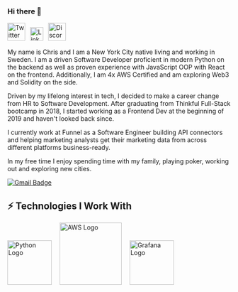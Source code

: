 ### Hi there 👋

<a href="https://twitter.com/ChrisBValle"><img src="https://cdn.worldvectorlogo.com/logos/twitter-6.svg" title="Twitter" alt="Twitter Account" width="40"/></a> 
&ensp;<a href="https://www.linkedin.com/in/chris-v-464ba920/"><img src="https://cdn.worldvectorlogo.com/logos/linkedin-icon-2.svg" title="Linkedin" alt="Linkedin Account" width="30"/></a> 
&ensp;<a href="https://discord.com/channels/883478451850473483/883488806270025809"><img src="https://cdn.worldvectorlogo.com/logos/discord-6.svg" title="YouTube" alt="Discord" width="40"/></a>



My name is Chris and I am a New York City native living and working in Sweden.  I am a driven Software Developer proficient in modern Python on the backend as well as proven experience with JavaScript OOP with React on the frontend.  Additionally, I am 4x AWS Certified and am exploring Web3 and Solidity on the side.

Driven by my lifelong interest in tech, I decided to make a career change from HR to Software Development.  After graduating from Thinkful Full-Stack bootcamp in 2018, I started working as a Frontend Dev at the beginning of 2019 and haven't looked back since.

I currently work at Funnel as a Software Engineer building API connectors and helping marketing analysts get their marketing data from across different platforms business-ready.   

In my free time I enjoy spending time with my family, playing poker, working out and exploring new cities.

[![Gmail Badge](https://img.shields.io/badge/-chrisbvalle@gmail.com-c14438?style=flat-square&logo=Gmail&logoColor=white&link=mailto:chrisbvalle@gmail.com)](mailto:chrisbvalle@gmail.com)



## ⚡ Technologies I Work With

<img src="https://cdn.worldvectorlogo.com/logos/python-5.svg" title="Python" alt="Python Logo" width="100"/>&emsp;
<img src="https://cdn.worldvectorlogo.com/logos/aws-2.svg" title="AWS Logo" alt="AWS Logo" width="140"/>&emsp;
<img src="https://cdn.worldvectorlogo.com/logos/grafana.svg" title="Grafana Logo" alt="Grafana Logo" width="100"/>&emsp;
